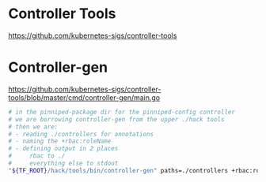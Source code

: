 # Controller Tools

https://github.com/kubernetes-sigs/controller-tools

# Controller-gen

https://github.com/kubernetes-sigs/controller-tools/blob/master/cmd/controller-gen/main.go

```bash
# in the pinniped-package dir for the pinniped-config controller
# we are borrowing controller-gen from the upper ./hack tools
# then we are:
# - reading ./controllers for annotations
# - naming the +rbac:roleName
# - defining output in 2 places
#     rbac to ./
#     everything else to stdout
"${TF_ROOT}/hack/tools/bin/controller-gen" paths=./controllers +rbac:roleName=pinniped-config-controller-manager output:rbac:dir=./ output:stdout
```